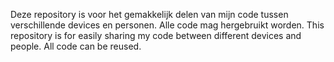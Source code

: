 Deze repository is voor het gemakkelijk delen van mijn code tussen verschillende devices en personen. Alle code mag hergebruikt worden.
This repository is for easily sharing my code between different devices and people. All code can be reused.
